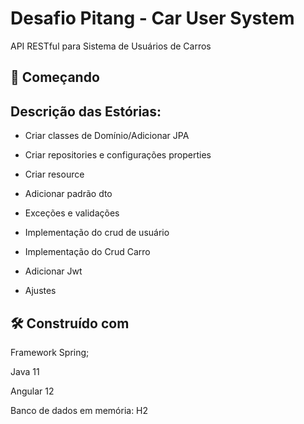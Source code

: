 # Desafio Pitang - Car User System

API RESTful para Sistema de Usuários de Carros

## 🚀 Começando

## Descrição das Estórias:

- Criar classes de Domínio/Adicionar JPA

- Criar repositories e configurações properties

- Criar resource

- Adicionar padrão dto

- Exceções e validações

- Implementação do crud de usuário

- Implementação do Crud Carro

- Adicionar Jwt

- Ajustes

## 🛠️ Construído com

Framework Spring;

Java 11

Angular 12

Banco de dados em memória:  H2

